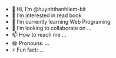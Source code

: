 - 👋 Hi, I’m @huynhthanhliem-bit
- 👀 I’m interested in read book
- 🌱 I’m currently learning Web Programing
- 💞️ I’m looking to collaborate on ...
- 📫 How to reach me ...
- 😄 Pronouns: ...
- ⚡ Fun fact: ...

<!---
huynhthanhliem-bit/huynhthanhliem-bit is a ✨ special ✨ repository because its `README.md` (this file) appears on your GitHub profile.
You can click the Preview link to take a look at your changes.
--->

